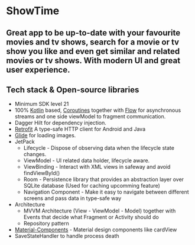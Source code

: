 # ShowTime
## Great app to be up-to-date with your favourite movies and tv shows, search for a movie or tv show you like and even get similar and related movies or tv shows. With modern UI and great user experience.


## Tech stack & Open-source libraries
- Minimum SDK level 21
- 100% [Kotlin](https://kotlinlang.org/) based, [Coroutines](https://github.com/Kotlin/kotlinx.coroutines) together with [Flow](https://developer.android.com/kotlin/flow) for asynchronous streams 
and one side viewModel to fragment communication.
- Dagger Hilt for dependency injection.
- [Retrofit](https://square.github.io/retrofit/) A type-safe HTTP client for Android and Java
- [Glide](https://github.com/bumptech/glide) for loading images.
- JetPack
  - Lifecycle - Dispose of observing data when the lifecycle state changes.
  - ViewModel - UI related data holder, lifecycle aware.
  - ViewBinding - Interact with XML views in safeway and avoid findViewById() 
  - Room - Persistence library that provides an abstraction layer over SQLite database (Used for caching upcomming feature)
  - Navigation Component - Make it easy to navigate between different screens and pass data in type-safe way
- Architecture
  - MVVM Architecture (View - ViewModel - Model) together with Events that decide what Fragment or Activity should do
  - Repository pattern
- [Material-Components](https://github.com/material-components/material-components-android) - Material design components like cardView
- SaveStateHandler to handle process death
